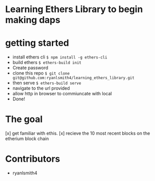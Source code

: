 # Learning Ethers Library to begin making daps

# getting started 
- install ethers cli 
```$ npm install -g ethers-cli```
- build ethers
```$ ethers-build init ```
- Create password
- clone this repo
```$ git clone git@github.com:ryanlsmith4/learning_ethers_library.git```
- then serve
```$ ethers-build serve ```
- navigate to the url provided 
- allow http in browser to commiuncate with local
- Done!
# The goal 
[x] get familiar with ethis.
[x] recieve the 10 most recent blocks on the etherium block chain

# Contributors 
- ryanlsmith4